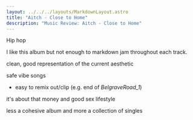 ```yaml
---
layout: ../../../layouts/MarkdownLayout.astro
title: "Aitch - Close to Home"
description: "Music Review: Aitch - Close to Home"
---
```


Hip hop

I like this album but not enough to markdown jam throughout each track.

clean, good representation of the current aesthetic

safe vibe songs
- easy to remix out/clip (e.g. end of *BelgraveRoad_1*)

it's about that money and good sex lifestyle

less a cohesive album and more a collection of singles
